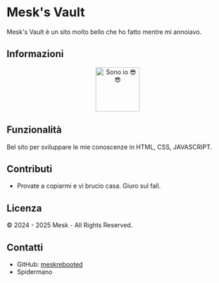 # Mesk's Vault

Mesk's Vault è un sito molto bello che ho fatto mentre mi annoiavo.


## Informazioni

<div align="center">
  <img src="https://github.com/meskrebooted/MesksVault/blob/main/img/adam2.jpg?raw=true" width="100" alt="Sono io 😎😎" />
  <br>
</div>

## Funzionalità

Bel sito per sviluppare le mie conoscenze in HTML, CSS, JAVASCRIPT.

## Contributi

- Provate a copiarmi e vi brucio casa.
  Giuro sul fall.

## Licenza

© 2024 - 2025 Mesk - All Rights Reserved.

## Contatti

- GitHub: [meskrebooted](https://github.com/meskrebooted)
- Spidermano
